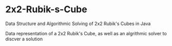 # 2x2-Rubik-s-Cube
Data Structure and Algorithmic Solving of 2x2 Rubik's Cubes in Java

Data representation of a 2x2 Rubik's Cube, as well as an algrithmic solver to discver a solution
